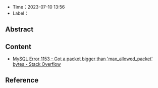 - Time：2023-07-10 13:56
- Label：

## Abstract

## Content

- [MySQL Error 1153 - Got a packet bigger than 'max_allowed_packet' bytes - Stack Overflow](https://stackoverflow.com/questions/93128/mysql-error-1153-got-a-packet-bigger-than-max-allowed-packet-bytes)

## Reference
	